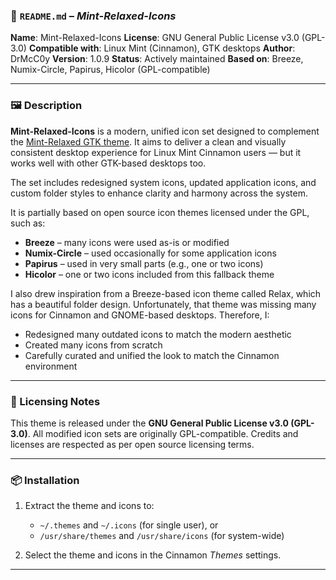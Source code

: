 ### 📄 `README.md` – *Mint-Relaxed-Icons*

**Name**: Mint-Relaxed-Icons
**License**: GNU General Public License v3.0 (GPL-3.0)
**Compatible with**: Linux Mint (Cinnamon), GTK desktops
**Author**: DrMcC0y
**Version**: 1.0.9
**Status**: Actively maintained
**Based on**: Breeze, Numix-Circle, Papirus, Hicolor (GPL-compatible)

---

### 🖼 Description

**Mint-Relaxed-Icons** is a modern, unified icon set designed to complement the [Mint-Relaxed GTK theme](https://www.pling.com/p/2302153/).
It aims to deliver a clean and visually consistent desktop experience for Linux Mint Cinnamon users — but it works well with other GTK-based desktops too.

The set includes redesigned system icons, updated application icons, and custom folder styles to enhance clarity and harmony across the system.

It is partially based on open source icon themes licensed under the GPL, such as:

* **Breeze** – many icons were used as-is or modified
* **Numix-Circle** – used occasionally for some application icons
* **Papirus** – used in very small parts (e.g., one or two icons)
* **Hicolor** – one or two icons included from this fallback theme

I also drew inspiration from a Breeze-based icon theme called Relax, which has a beautiful folder design. Unfortunately, that theme was missing many icons for Cinnamon and GNOME-based desktops. Therefore, I:

* Redesigned many outdated icons to match the modern aesthetic
* Created many icons from scratch
* Carefully curated and unified the look to match the Cinnamon environment

---

### 🧾 Licensing Notes

This theme is released under the **GNU General Public License v3.0 (GPL-3.0)**.
All modified icon sets are originally GPL-compatible.
Credits and licenses are respected as per open source licensing terms.

---

### 📦 Installation

1. Extract the theme and icons to:

   * `~/.themes` and `~/.icons` (for single user), or
   * `/usr/share/themes` and `/usr/share/icons` (for system-wide)
2. Select the theme and icons in the Cinnamon *Themes* settings.

---
